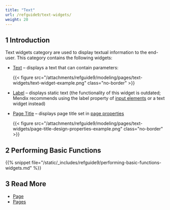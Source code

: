 ```yaml
---
title: "Text"
url: /refguide9/text-widgets/
weight: 20
---
```


## 1 Introduction

Text widgets category are used to display textual information to the end-user. This category contains the following widgets:

* [Text](/refguide9/text/) – displays a text that can contain parameters:

    {{< figure src="/attachments/refguide9/modeling/pages/text-widgets/text-widget-example.png" class="no-border" >}}

* [Label](/refguide9/label/) – displays static text (the functionality of this widget is outdated; Mendix recommends using the label property of [input elements](/refguide9/input-widgets/) or a text widget instead) 
* [Page Title](/refguide9/page-title/) – displays page title set in [page properties](/refguide9/page-properties/#title)

    {{< figure src="/attachments/refguide9/modeling/pages/text-widgets/page-title-design-properties-example.png" class="no-border" >}}

## 2 Performing Basic Functions

{{% snippet file="/static/_includes/refguide9/performing-basic-functions-widgets.md" %}}

## 3 Read More

* [Page](/refguide9/page/)
* [Pages](/refguide9/pages/)

